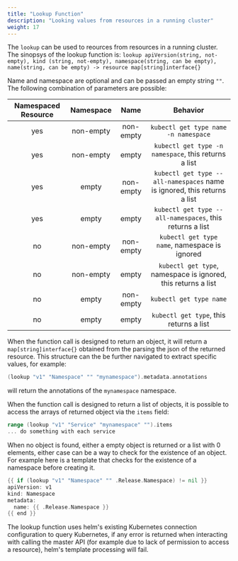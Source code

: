 ```yaml
---
title: "Lookup Function"
description: "Looking values from resources in a running cluster"
weight: 17
---
```


The `lookup` can be used to reources from resources in a running cluster.
The sinopsys of the lookup function is:
`lookup apiVersion(string, not-empty), kind (string, not-empty), namespace(string, can be empty), name(string, can be empty) -> resource map[string]interface{}`

Name and namespace are optional and can be passed an empty string `""`. The following combination of parameters are possible:

| Namespaced Resource | Namespace | Name | Behavior |
|:---:|:---:|:---:|:---:|
| yes | non-empty | non-empty | `kubectl get type name -n namespace` |
| yes | non-empty | empty | `kubectl get type -n namespace`, this returns a list |
| yes | empty | non-empty | `kubectl get type --all-namespaces` name is ignored, this returns a list |
| yes | empty | empty | `kubectl get type --all-namespaces`, this returns a list |
| no | non-empty | non-empty | `kubectl get type name`, namespace is ignored |
| no | non-empty | empty | `kubectl get type`, namespace is ignored, this returns a list |
| no | empty | non-empty | `kubectl get type name` |
| no | empty | empty | `kubectl get type`, this returns a list |

When the function call is designed to return an object, it will return a `map[string]interface{}` obtained from the parsing the json of the returned resource. This structure can the be further navigated to extract specific values, for example:

```go
(lookup "v1" "Namespace" "" "mynamespace").metadata.annotations
```

will return the annotations of the `mynamespace` namespace.

When the function call is designed to return a list of objects, it is possible to access the arrays of returned object via the `items` field:

```go
range (lookup "v1" "Service" "mynamespace" "").items
... do something with each service
```

When no object is found, either a empty object is returned or a list with 0 elements, either case can be a way to check for the existence of an object. For example here is a template that checks for the existence of a namespace before creating it.

```go
{{ if (lookup "v1" "Namespace" "" .Release.Namespace) != nil }}
apiVersion: v1
kind: Namespace
metadata:
  name: {{ .Release.Namespace }}
{{ end }}
```

The lookup function uses helm's existing Kubernetes connection configuration to query Kubernetes, if any error is returned when interacting with calling the master API (for example due to lack of permission to access a resource), helm's template processing will fail.
